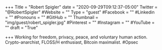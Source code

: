 +++
Title = "Robert Spigler"
date = "2020-09-29T09:12:37-05:00"
Twitter = "@RobertSpigler"
#Website = ""
Type = "guest"
#Facebook = ""
#Linkedin = ""
#Pronouns = ""
#GitHub = ""
Thumbnail = "img/guest/robert_spigler.jpg"
#Pinterest = ""
#Instagram = ""
#YouTube = ""
draft = "True"

+++
Working for freedom, privacy, peace, and voluntary human action. Crypto-anarchist, FLOSS/H enthusiast, Bitcoin maximalist. #Opsec